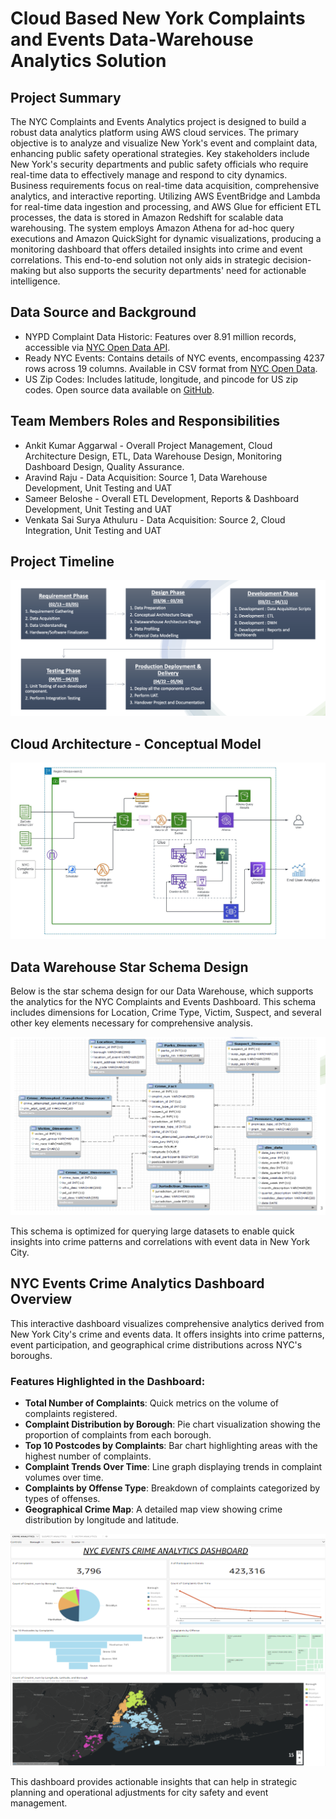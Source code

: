 # Cloud Based New York Complaints and Events Data-Warehouse Analytics Solution

## Project Summary
The NYC Complaints and Events Analytics project is designed to build a robust data analytics platform using AWS cloud services. The primary objective is to analyze and visualize New York's event and complaint data, enhancing public safety operational strategies. Key stakeholders include New York's security departments and public safety officials who require real-time data to effectively manage and respond to city dynamics. Business requirements focus on real-time data acquisition, comprehensive analytics, and interactive reporting. Utilizing AWS EventBridge and Lambda for real-time data ingestion and processing, and AWS Glue for efficient ETL processes, the data is stored in Amazon Redshift for scalable data warehousing. The system employs Amazon Athena for ad-hoc query executions and Amazon QuickSight for dynamic visualizations, producing a monitoring dashboard that offers detailed insights into crime and event correlations. This end-to-end solution not only aids in strategic decision-making but also supports the security departments' need for actionable intelligence.

## Data Source and Background
* NYPD Complaint Data Historic: Features over 8.91 million records, accessible via [NYC Open Data API](https://data.cityofnewyork.us/Public-Safety/NYPD-Complaint-Data-Historic/qgea-i56i/about_data).
* Ready NYC Events: Contains details of NYC events, encompassing 4237 rows across 19 columns. Available in CSV format from [NYC Open Data](https://data.cityofnewyork.us/Public-Safety/Ready-NY-Events/hyur-qpyf/about_data).
* US Zip Codes: Includes latitude, longitude, and pincode for US zip codes. Open source data available on [GitHub](https://gist.github.com/erichurst/7882666).

## Team Members Roles and Responsibilities

* Ankit Kumar Aggarwal - Overall Project Management, Cloud Architecture Design, ETL, Data Warehouse Design, Monitoring Dashboard Design, Quality Assurance.
* Aravind Raju - Data Acquisition: Source 1, Data Warehouse Development, Unit Testing and UAT
* Sameer Beloshe - Overall ETL Development, Reports & Dashboard Development, Unit Testing and UAT
* Venkata Sai Surya Athuluru - Data Acquisition: Source 2, Cloud Integration, Unit Testing and UAT

## Project Timeline
![Alt text](documentations/Project_Timeline.png)

## Cloud Architecture - Conceptual Model
![Alt text](documentations/Conceptual_Model.jpeg)

## Data Warehouse Star Schema Design

Below is the star schema design for our Data Warehouse, which supports the analytics for the NYC Complaints and Events Dashboard. This schema includes dimensions for Location, Crime Type, Victim, Suspect, and several other key elements necessary for comprehensive analysis.

![Data Warehouse Star Schema](documentations/DWH_Star_Schema.png)

This schema is optimized for querying large datasets to enable quick insights into crime patterns and correlations with event data in New York City.

## NYC Events Crime Analytics Dashboard Overview

This interactive dashboard visualizes comprehensive analytics derived from New York City's crime and events data. It offers insights into crime patterns, event participation, and geographical crime distributions across NYC's boroughs.

### Features Highlighted in the Dashboard:
- **Total Number of Complaints**: Quick metrics on the volume of complaints registered.
- **Complaint Distribution by Borough**: Pie chart visualization showing the proportion of complaints from each borough.
- **Top 10 Postcodes by Complaints**: Bar chart highlighting areas with the highest number of complaints.
- **Complaint Trends Over Time**: Line graph displaying trends in complaint volumes over time.
- **Complaints by Offense Type**: Breakdown of complaints categorized by types of offenses.
- **Geographical Crime Map**: A detailed map view showing crime distribution by longitude and latitude.

![NYC Events Crime Analytics Dashboard](documentations/NYC_Events_Crime_Analytics_Dashboard.png)

This dashboard provides actionable insights that can help in strategic planning and operational adjustments for city safety and event management.

